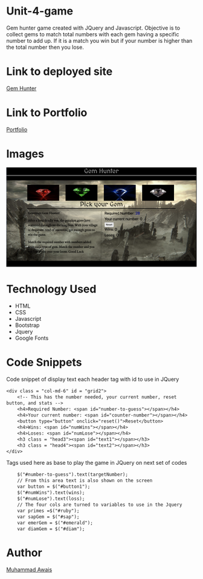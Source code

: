 # Unit-4-game

Gem hunter game created with JQuery and Javascript. Objective is to collect gems to match total numbers with each gem having a specific number to add up. If it is a match you win but if your number is higher than the total number then you lose. 

# Link to deployed site 
[Gem Hunter](https://mawais54013.github.io/unit-4-game/)

# Link to Portfolio

[Portfolio](https://mawais54013.github.io/Bootstrap-Portfolio/)

# Images 

![Game](assets/images/screen1.png)

# Technology Used 
- HTML
- CSS
- Javascript
- Bootstrap
- Jquery
- Google Fonts

# Code Snippets
Code snippet of display text each header tag with id to use in JQuery
```
<div class = "col-md-6" id = "grid2">
    <!-- This has the number needed, your current number, reset button, and stats -->
    <h4>Required Number: <span id="number-to-guess"></span></h4>
    <h4>Your current number: <span id="counter-number"></span></h4>
    <button type="button" onclick="reset()">Reset</button>
    <h4>Wins: <span id="numWins"></span></h4>
    <h4>Loses: <span id="numLose"></span></h4>
    <h3 class = "head3"><span id="text1"></span></h3>
    <h3 class = "head4"><span id="text2"></span></h3>
</div>
```
Tags used here as base to play the game in JQuery on next set of codes 
```
    $("#number-to-guess").text(targetNumber);
    // From this area text is also shown on the screen
    var button = $("#button1");
    $("#numWins").text(wins);
    $("#numLose").text(loss);
    // The four cols are turned to variables to use in the Jquery
    var primes =$("#ruby");
    var sapGem = $("#sap");
    var emerGem = $("#emerald");
    var diamGem = $("#diam");
```
# Author 
[Muhammad Awais](https://github.com/mawais54013/Bootstrap-Portfolio)

